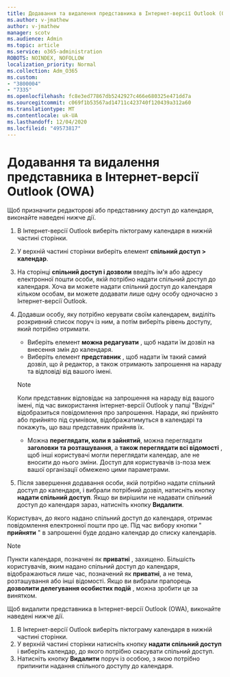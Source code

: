 ```yaml
---
title: Додавання та видалення представника в Інтернет-версії Outlook (OWA)
ms.author: v-jmathew
author: v-jmathew
manager: scotv
ms.audience: Admin
ms.topic: article
ms.service: o365-administration
ROBOTS: NOINDEX, NOFOLLOW
localization_priority: Normal
ms.collection: Adm_O365
ms.custom:
- "3800004"
- "7335"
ms.openlocfilehash: fc8e3ed77867db5242927c466e680325e471dd7a
ms.sourcegitcommit: c069f1b53567ad14711c423740f120439a312a60
ms.translationtype: MT
ms.contentlocale: uk-UA
ms.lasthandoff: 12/04/2020
ms.locfileid: "49573817"
---
```

# <a name="how-to-add-or-remove-a-delegate-in-outlook-on-the-web-owa"></a>Додавання та видалення представника в Інтернет-версії Outlook (OWA)

Щоб призначити редакторові або представнику доступ до календаря, виконайте наведені нижче дії.

1. В Інтернет-версії Outlook виберіть піктограму календаря в нижній частині сторінки.
2. У верхній частині сторінки виберіть елемент **спільний доступ > календар**.
3. На сторінці **спільний доступ і дозволи** введіть ім'я або адресу електронної пошти особи, якій потрібно надати спільний доступ до календаря. Хоча ви можете надати спільний доступ до календаря кільком особам, ви можете додавати лише одну особу одночасно з Інтернет-версії Outlook.
4. Додавши особу, яку потрібно керувати своїм календарем, виділіть розкривний список поруч із ним, а потім виберіть рівень доступу, який потрібно отримати.

    - Виберіть елемент **можна редагувати** , щоб надати їм дозвіл на внесення змін до календаря.
    - Виберіть елемент **представник** , щоб надати їм такий самий дозвіл, що й редактор, а також отримають запрошення на нараду та відповіді від вашого імені.
    > [!NOTE]
    > Коли представник відповідає на запрошення на нараду від вашого імені, під час використання інтернет-версії Outlook у папці "Вхідні" відобразиться повідомлення про запрошення. Наради, які прийнято або прийнято під сумнівом, відображатимуться в календарі та покажуть, що ваш представник прийняв їх.
    - Можна **переглядати, коли я зайнятий**, можна переглядати **заголовки та розташування**, а **також переглядати всі відомості** , щоб інші користувачі могли переглядати календар, але не вносити до нього зміни. Доступ для користувачів із-поза меж вашої організації обмежено цими параметрами.

5. Після завершення додавання особи, якій потрібно надати спільний доступ до календаря, і вибрали потрібний дозвіл, натисніть кнопку **надати спільний доступ**. Якщо ви вирішили не надавати спільний доступ до календаря зараз, натисніть кнопку **Видалити**.

Користувач, до якого надано спільний доступ до календаря, отримає повідомлення електронної пошти про це. Під час вибору кнопки " **прийняти** " в запрошенні буде додано календар до списку календарів.

> [!NOTE]
> Пункти календаря, позначені як **приватні** , захищено. Більшість користувачів, яким надано спільний доступ до календаря, відображаються лише час, позначений як **приватні**, а не тема, розташування або інші відомості. Якщо ви вибрали прапорець **дозволити делегування особистих подій** , можна зробити це за винятком.

Щоб видалити представника в Інтернет-версії Outlook (OWA), виконайте наведені нижче дії.

1. В Інтернет-версії Outlook виберіть піктограму календаря в нижній частині сторінки.
2. У верхній частині сторінки натисніть кнопку **надати спільний доступ** і виберіть календар, до якого потрібно скасувати спільний доступ.
3. Натисніть кнопку **Видалити** поруч із особою, з якою потрібно припинити надання спільного доступу до календаря.
